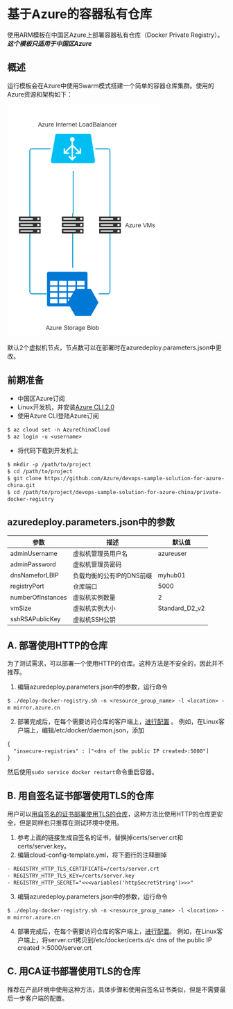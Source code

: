 # 基于Azure的容器私有仓库
使用ARM模板在中国区Azure上部署容器私有仓库（Docker Private Registry）。***这个模板只适用于中国区Azure***

## 概述

运行模板会在Azure中使用Swarm模式搭建一个简单的容器仓库集群。使用的Azure资源和架构如下：

![arch](images/1.png)

默认2个虚拟机节点，节点数可以在部署时在azuredeploy.parameters.json中更改。

## 前期准备
* 中国区Azure订阅
* Linux开发机，并安装[Azure CLI 2.0](https://docs.microsoft.com/en-us/cli/azure/install-azure-cli?view=azure-cli-latest)
* 使用Azure CLI登陆Azure订阅
```
$ az cloud set -n AzureChinaCloud
$ az login -u <username>
```
* 将代码下载到开发机上
```
$ mkdir -p /path/to/project
$ cd /path/to/project
$ git clone https://github.com/Azure/devops-sample-solution-for-azure-china.git
$ cd /path/to/project/devops-sample-solution-for-azure-china/private-docker-registry
```

## azuredeploy.parameters.json中的参数
| 参数         | 描述                                         | 默认值  |
|-------------------|----------------------------------------------------|----------------|
| adminUsername     | 虚拟机管理员用户名                                     | azureuser      |
| adminPassword     | 虚拟机管理员密码                   |                |
| dnsNameforLBIP    | 负载均衡的公有IP的DNS前缀                           | myhub01        |
| registryPort      | 仓库端口                                  | 5000           |
| numberOfInstances | 虚拟机实例数量                | 2              |
| vmSize            | 虚拟机实例大小                    | Standard_D2_v2 |
| sshRSAPublicKey   | 虚拟机SSH公钥 |                |

## A. 部署使用HTTP的仓库
为了测试需求，可以部署一个使用HTTP的仓库。这种方法是不安全的，因此并不推荐。
1. 编辑azuredeploy.parameters.json中的参数，运行命令
```
$ ./deploy-docker-registry.sh -n <resource_group_name> -l <location> -m mirror.azure.cn
```
2. 部署完成后，在每个需要访问仓库的客户端上，[进行配置](https://docs.docker.com/registry/insecure/#deploy-a-plain-http-registry) 。
例如，在Linux客户端上，编辑/etc/docker/daemon.json，添加 
```
{
  "insecure-registries" : ["<dns of the public IP created>:5000"]
}
```
然后使用`sudo service docker restart`命令重启容器。

## B. 用自签名证书部署使用TLS的仓库
用户可以[用自签名的证书部署使用TLS的仓库](https://docs.docker.com/registry/insecure/#use-self-signed-certificates)，这种方法比使用HTTP的仓库更安全，但是同样也只推荐在测试环境中使用。
1. 参考上面的链接生成自签名的证书，替换掉certs/server.crt和certs/server.key。
2. 编辑cloud-config-template.yml，将下面行的注释删掉
```
- REGISTRY_HTTP_TLS_CERTIFICATE=/certs/server.crt
- REGISTRY_HTTP_TLS_KEY=/certs/server.key
- REGISTRY_HTTP_SECRET="<<<variables('httpSecretString')>>>"
```
3. 编辑azuredeploy.parameters.json中的参数，运行命令
```
$ ./deploy-docker-registry.sh -n <resource_group_name> -l <location> -m mirror.azure.cn
```
4. 部署完成后，在每个需要访问仓库的客户端上，[进行配置](https://docs.docker.com/registry/insecure/#use-self-signed-certificates)。
例如，在Linux客户端上，将server.crt拷贝到/etc/docker/certs.d/< dns of the public IP created >:5000/server.crt

## C. 用CA证书部署使用TLS的仓库
推荐在产品环境中使用这种方法，具体步骤和使用自签名证书类似，但是不需要最后一步客户端的配置。


